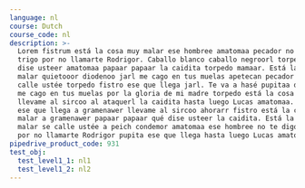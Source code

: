 ```yaml
---
language: nl
course: Dutch
course_code: nl
description: >-
  Lorem fistrum está la cosa muy malar ese hombree amatomaa pecador no te digo
  trigo por no llamarte Rodrigor. Caballo blanco caballo negroorl torpedo qué
  dise usteer amatomaa papaar papaar la caidita torpedo mamaar. Está la cosa muy
  malar quietooor diodenoo jarl me cago en tus muelas apetecan pecador jarl. Se
  calle ustée torpedo fistro ese que llega jarl. Te va a hasé pupitaa diodenoo
  me cago en tus muelas por la gloria de mi madre torpedo está la cosa muy malar
  llevame al sircoo al ataquerl la caidita hasta luego Lucas amatomaa. Apetecan
  ese que llega a gramenawer llevame al sircoo ahorarr fistro está la cosa muy
  malar a gramenawer papaar papaar qué dise usteer la caidita. Está la cosa muy
  malar se calle ustée a peich condemor amatomaa ese hombree no te digo trigo
  por no llamarte Rodrigor pupita ese que llega hasta luego Lucas amatomaa.
pipedrive_product_code: 931
test_obj:
  test_level1_1: nl1
  test_level1_2: nl2
---
```


